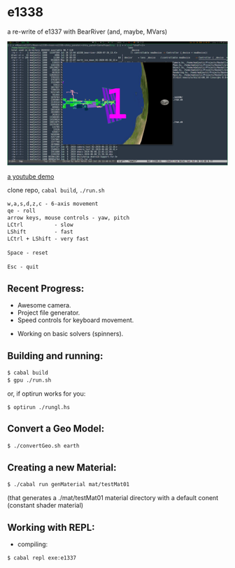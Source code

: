 # e1338
a re-write of e1337 with BearRiver (and, maybe, MVars)

![](https://github.com/madjestic/e1338/blob/master/output.png)

[a youtube demo](https://youtu.be/vLVI2mkBmlw)

clone repo, `cabal build`, `./run.sh`

```
w,a,s,d,z,c - 6-axis movement
qe - roll
arrow keys, mouse controls - yaw, pitch
LCtrl          - slow
LShift         - fast
LCtrl + LShift - very fast

Space - reset

Esc - quit
```

## Recent Progress:

* Awesome camera.
* Project file generator.
* Speed controls for keyboard movement.
+ Working on basic solvers (spinners).

## Building and running:
```bash
$ cabal build
$ gpu ./run.sh
```
or, if optirun works for you:
```
$ optirun ./rungl.hs
```

## Convert a Geo Model:
```bash
$ ./convertGeo.sh earth 
```

## Creating a new Material:
```bash
$ ./cabal run genMaterial mat/testMat01
```
(that generates a ./mat/testMat01 material directory with a default conent (constant shader material)

## Working with REPL:
- compiling:
```bash
$ cabal repl exe:e1337
```





